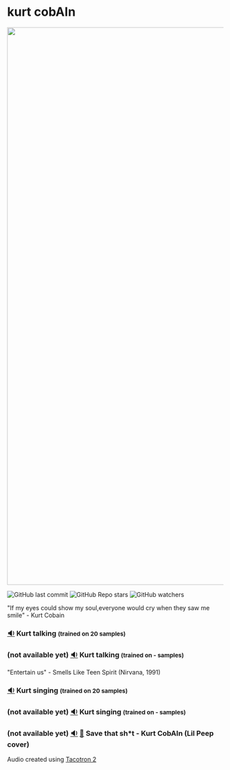 # kurt cobAIn

<p align="center">
<img src="https://github.com/aritzLizoain/kurt_cobAIn/blob/main/Data/kurt.jpeg" width="1300"/>
</p>

![GitHub last commit](https://img.shields.io/github/last-commit/aritzLizoain/kurt_cobAIn)
![GitHub Repo stars](https://img.shields.io/github/stars/aritzLizoain/kurt_cobAIn?style=social)
![GitHub watchers](https://img.shields.io/github/watchers/aritzLizoain/kurt_cobAIn?style=social)

"If my eyes could show my soul,everyone would cry when they saw me smile" - Kurt Cobain

### [:sound:](https://www.dropbox.com/s/5axmqn29thgfuxp/Kurt_speaking_20.wav?dl=0) Kurt talking <span style="font-size:smaller;">(trained on 20 samples)</span>

### (not available yet) [:sound:]() Kurt talking <span style="font-size:smaller;">(trained on - samples)</span>

"Entertain us" - Smells Like Teen Spirit (Nirvana, 1991)

### [:sound:](https://www.dropbox.com/s/y850wk3gjvow545/Kurt_singing_20.wav?dl=0) Kurt singing <span style="font-size:smaller;">(trained on 20 samples)</span>

### (not available yet) [:sound:]() Kurt singing <span style="font-size:smaller;">(trained on - samples)</span>

### (not available yet) [:sound:]() [:movie_camera:]() Save that sh*t - Kurt CobAIn (Lil Peep cover)

Audio created using [Tacotron 2](https://github.com/NVIDIA/tacotron2)
